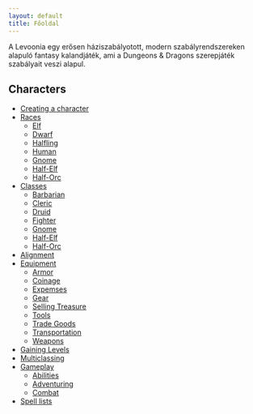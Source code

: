 ```yaml
---
layout: default
title: Főoldal
---
```

A Levoonia egy erősen háziszabályotott, modern szabályrendszereken alapuló fantasy kalandjáték, ami a Dungeons & Dragons szerepjáték szabályait veszi alapul.

## Characters

<nav class="dropdown-navbar">
  <ul>
    <li><a href="/Levoonia/Characterizations/Step-by-Step Characters">Creating a character</a></li>
    <li>
      <a href="#">Races</a>
      <ul>
        <li><a href="/Levoonia/Races/Elf">Elf</a></li>
        <li><a href="/Levoonia/Races/Dwarf">Dwarf</a></li>
        <li><a href="/Levoonia/Races/Halfling">Halfling</a></li>
        <li><a href="/Levoonia/Races/Human">Human</a></li>
        <li><a href="/Levoonia/Races/Gnome">Gnome</a></li>
        <li><a href="/Levoonia/Races/Half-Elf">Half-Elf</a></li>
        <li><a href="/Levoonia/Races/Half-Orc">Half-Orc</a></li>
      </ul>
    </li>
    <li>
      <a href="#">Classes</a>
      <ul>
        <li><a href="/Levoonia/Classes/Barbarian">Barbarian</a></li>
        <li><a href="/Levoonia/Classes/Cleric">Cleric</a></li>
        <li><a href="/Levoonia/Classes/Druid">Druid</a></li>
        <li><a href="/Levoonia/Classes/Fighter">Fighter</a></li>
        <li><a href="/Levoonia/Classes/Gnome">Gnome</a></li>
        <li><a href="/Levoonia/Classes/Half-Elf">Half-Elf</a></li>
        <li><a href="/Levoonia/Classes/Half-Orc">Half-Orc</a></li>
      </ul>
    </li>
    <li><a href="/Levoonia/Characterizations/Alignment">Alignment</a></li>
    <li>
      <a href="#">Equipment</a>
      <ul>
        <li><a href="/Levoonia/Equipment/Armor">Armor</a></li>
        <li><a href="/Levoonia/Equipment/Coinage">Coinage</a></li>
        <li><a href="/Levoonia/Equipment/Expemses">Expemses</a></li>
        <li><a href="/Levoonia/Equipment/Gear">Gear</a></li>
        <li><a href="/Levoonia/Equipment/Selling Treasure">Selling Treasure</a></li>
        <li><a href="/Levoonia/Equipment/Tools">Tools</a></li>
        <li><a href="/Levoonia/Equipment/Trade Goods">Trade Goods</a></li>
        <li><a href="/Levoonia/Equipment/Transportation">Transportation</a></li>
        <li><a href="/Levoonia/Equipment/Weapons">Weapons</a></li>
      </ul>
    </li>
    <li><a href="/Levoonia/Characterizations/Beyond 1st Level">Gaining Levels</a></li>
    <li><a href="/Levoonia/Characterizations/Multiclassing">Multiclassing</a></li>
    <li>
      <a href="#">Gameplay</a>
      <ul>
        <li><a href="/Levoonia/Gameplay/Abilities">Abilities</a></li>
        <li><a href="/Levoonia/Gameplay/Adventuring">Adventuring</a></li>
        <li><a href="/Levoonia/Gameplay/Combat">Combat</a></li>
      </ul>
    </li>
    <li><a href="/Levoonia/Spells (Alt)/Spell Lists">Spell lists</a></li>
  </ul>
</nav>
